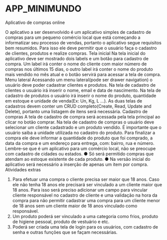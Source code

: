 # APP_MINIMUNDO
Aplicativo de compras online


O aplicativo a ser desenvolvido é um aplicativo simples de cadastro de compras para um pequeno comércio
local que está começando a informatizar seu processo de vendas, portanto o aplicativo segue requisitos bem
resumidos. Para isso ele deve permitir que o usuário faça o cadastro de clientes, produtos e realize compras.
Tela inicial
Na tela inicial do aplicativo deve ser mostrado dois labels e um botão para cadastro de compra. Um label irá
conter o nome do cliente com maior número de compras nos últimos 15 dias, o outro label irá conter o
nome do produto mais vendido no mês atual e o botão servirá para acessar a tela de compra.
Menu lateral
Acessando um menu lateral(pode ser drawer navigation) o usuário deve poder cadastrar clientes e produtos.
Na tela de cadastro de clientes o usuário irá inserir o nome, email e data de nascimento. Na tela de cadastro
de produtos o usuário irá inserir o nome do produto, quantidade em estoque e unidade de venda(Ex: Un, Kg,
L ...). As duas telas de cadastros devem conter um CRUD completo(Create, Read, Update and Delete),
portanto uma listagem de itens será necessária.
Cadastro de compras
A tela de cadastro de compra será acessada pela tela principal ao clicar no botão comprar. Na tela de
cadastro de compras o usuário deve selecionar um cliente cadastrado e um produto vendido. É importante
que o usuário saiba a unidade utilizada no cadastro do produto. Para finalizar a compra ele deve informar a
quantidade do produto que foi comprado, a data da compra e um endereço para entrega, com: bairro, rua e
número. Lembre-se que é um aplicativo para um comércio local, não se preocupe com cadastro de cidades
ou estados.
● Só será permitido compras que atendam ao estoque existente de cada produto.
● Na versão inicial do aplicativo será necessário a inserção de apenas um item por compra.
Atividades extras
1. Para efetuar uma compra o cliente precisa ser maior que 18 anos. Caso ele não tenha 18 anos ele
precisará ser vinculado a um cliente maior que 18 anos. Para isso será preciso adicionar um campo
para vincular cliente responsável no cadastro de cliente e uma validação na hora da compra para
não permitir cadastrar uma compra para um cliente menor de 18 anos sem um cliente maior de 18
anos vinculado como responsável.
2. Um produto poderá ser vinculado a uma categoria como frios, produto de higiene pessoal, produto
de vestuário e etc.
3. Poderá ser criada uma tela de login para os usuários, com cadastro de senha e outras funções que se
façam necessárias.
